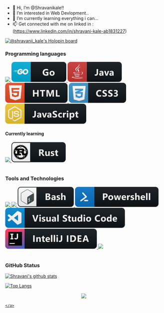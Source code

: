 - 👋 Hi, I’m @Shravanikale!!
- 👀 I’m interested in Web Devlopment..
- 🌱 I’m currently learning everything i can...
- 📫 Get connected with me on linked in :(https://www.linkedin.com/in/shravani-kale-ab1831227)

[![@shravanii_kale's Holopin board](https://holopin.me/shravanii_kale)](https://holopin.io/@shravanii_kale)

<!---
Shravanikale/Shravanikale is a ✨ special ✨ repository because its `README.md` (this file) appears on your GitHub profile.
You can click the Preview link to take a look at your changes.

--->
### Programming languages

<a href="#">
    <img src="https://raw.githubusercontent.com/fenix-hub/ColoredBadges/master/svg/dev/languages/python.svg">
</a> 

<a href="#">
    <img src="https://raw.githubusercontent.com/MikeCodesDotNET/ColoredBadges/master/svg/dev/languages/go.svg">
</a> 

<a href="#">
    <img src="https://raw.githubusercontent.com/MikeCodesDotNET/ColoredBadges/master/svg/dev/languages/java.svg">
</a> 

<a href="#">
    <img src="https://raw.githubusercontent.com/MikeCodesDotNET/ColoredBadges/master/svg/dev/languages/html.svg">
</a> 

<a href="#">
    <img src="https://raw.githubusercontent.com/MikeCodesDotNET/ColoredBadges/master/svg/dev/languages/css3.svg">
</a> 

<a href="#">
    <img src="https://raw.githubusercontent.com/MikeCodesDotNET/ColoredBadges/master/svg/dev/languages/js.svg">
</a> 

<br>

#### Currently learning
<a href="#">
    <img src="https://raw.githubusercontent.com/klaasnicolaas/ColoredBadges/new-badges/svg/dev/frameworks/nodejs_larger.svg">
</a> 

<a href="#">
    <img src="https://raw.githubusercontent.com/MikeCodesDotNET/ColoredBadges/master/svg/dev/languages/rust.svg">
</a> 

<br>
<br>

### Tools and Technologies

<a href="#">
    <img src="https://raw.githubusercontent.com/klaasnicolaas/ColoredBadges/new-badges/svg/dev/tools/git.svg">
</a> 
<a href="#">
    <img src="https://raw.githubusercontent.com/klaasnicolaas/ColoredBadges/new-badges/svg/dev/services/github.svg">
</a> 
<a href="#">
    <img src="https://raw.githubusercontent.com/MikeCodesDotNET/ColoredBadges/master/svg/dev/tools/bash.svg">
</a> 
<a href="#">
    <img src="https://raw.githubusercontent.com/MikeCodesDotNET/ColoredBadges/master/svg/dev/tools/powershell.svg">
</a> 
<a href="#">
    <img src="https://raw.githubusercontent.com/MikeCodesDotNET/ColoredBadges/master/svg/dev/tools/visualstudio_code.svg">
</a> 
<a href="#">
    <img src="https://raw.githubusercontent.com/MikeCodesDotNET/ColoredBadges/master/svg/dev/tools/jetbrains_intellij.svg">
</a> 
<a href="#">
    <img src="https://raw.githubusercontent.com/klaasnicolaas/ColoredBadges/new-badges/svg/devices/pc.svg">
</a> 

<br>
<br>


### GitHub Status


[![Shravani's github stats](https://github-readme-stats.vercel.app/api?username=Shravanikale&theme=dracula)](https://github.com/Shravanikale/github-readme-stats)



[![Top Langs](https://github-readme-stats.vercel.app/api/top-langs/?username=Shravanikale&theme=dracula&langs_count=4)](https://github.com/Shravanikale/github-readme-stats)

<p align="center">
    <a href="https://github.com/Shravanikale">
    	<img align="center" src="https://github-readme-activity-graph.vercel.app/graph?username=Shravanikale&bg_color=0D1117&color=9a11d9&line=11a0d9&point=C1F7D0&hide_border=true">

        
    </a>
</p>

<br>



<br>
<br>
